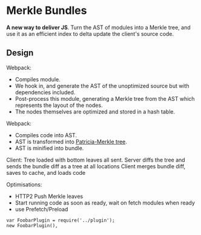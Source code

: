 Merkle Bundles
==============

**A new way to deliver JS**. Turn the AST of modules into a Merkle tree, and use it as an efficient index to delta update the client's source code.

## Design
Webpack:
 - Compiles module.
 - We hook in, and generate the AST of the unoptimized source but with dependencies included.
 - Post-process this module, generating a Merkle tree from the AST which represents the layout of the nodes.
 - The nodes themselves are optimized and stored in a hash table.

Webpack:
 - Compiles code into AST.
 - AST is transformed into [Patricia-Merkle tree](https://github.com/ethereum/wiki/wiki/Patricia-Tree).
 - AST is minified into bundle.

Client:
Tree loaded with bottom leaves all sent.
Server diffs the tree and sends the bundle diff as a tree at all locations
Client merges bundle diff, saves to cache, and loads code

Optimisations:
 - HTTP2 Push Merkle leaves
 - Start running code as soon as ready, wait on fetch modules when ready
 - use Prefetch/Preload


```
var FoobarPlugin = require('../plugin');
new FoobarPlugin(),
```


